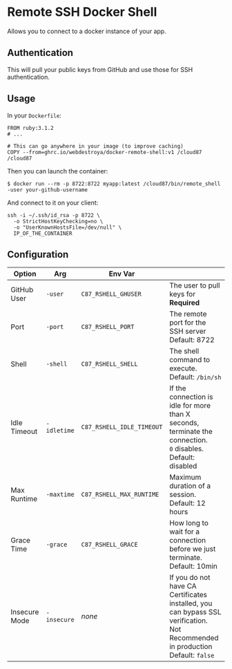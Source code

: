 # Remote SSH Docker Shell

Allows you to connect to a docker instance of your app.

## Authentication
This will pull your public keys from GitHub and use those for SSH authentication.

## Usage

In your `Dockerfile`:

```docker
FROM ruby:3.1.2
# ...

# This can go anywhere in your image (to improve caching)
COPY --from=ghrc.io/webdestroya/docker-remote-shell:v1 /cloud87 /cloud87

```

Then you can launch the container:

```
$ docker run --rm -p 8722:8722 myapp:latest /cloud87/bin/remote_shell -user your-github-username
```

And connect to it on your client:

```
ssh -i ~/.ssh/id_rsa -p 8722 \
  -o StrictHostKeyChecking=no \
  -o "UserKnownHostsFile=/dev/null" \
  IP_OF_THE_CONTAINER
```


## Configuration
| Option  | Arg | Env Var |   |
| ------------- | ------------- | ------------- | ------------- |
| GitHub User  | `-user`  | `C87_RSHELL_GHUSER` | The user to pull keys for<br>**Required** | 
| Port  | `-port`  | `C87_RSHELL_PORT` | The remote port for the SSH server<br>Default: 8722 |
| Shell  | `-shell`  | `C87_RSHELL_SHELL` | The shell command to execute.<br>Default: `/bin/sh` |
| Idle Timeout  | `-idletime`  | `C87_RSHELL_IDLE_TIMEOUT` | If the connection is idle for more than X seconds, terminate the connection.<br>`0` disables.<br>Default: disabled |
| Max Runtime  | `-maxtime`  | `C87_RSHELL_MAX_RUNTIME` | Maximum duration of a session.<br>Default: 12 hours |
| Grace Time  | `-grace`  | `C87_RSHELL_GRACE` | How long to wait for a connection before we just terminate.<br>Default: 10min |
| Insecure Mode | `-insecure` | _none_ | If you do not have CA Certificates installed, you can bypass SSL verification.<br>Not Recommended in production<br>Default: `false`

